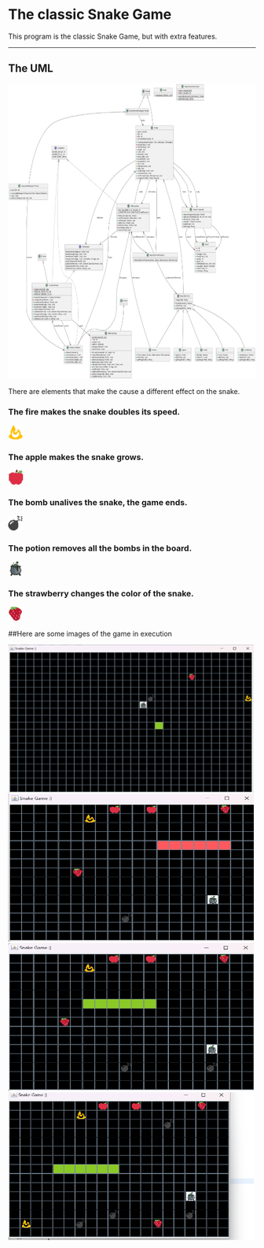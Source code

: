 
# The classic Snake Game

This program is the classic Snake Game, but with extra features.

---


<p align="center">
  
  ## The UML
  
  <img src="/uml/snakeUml.png" width="900" height="600">
<p>  

There are elements that make the cause a different effect on the snake.


<p align="center">
  
  ### The fire makes the snake doubles its speed.
  
  <img src="/resources/fire.png" width="30" height="30">
<p> 

<p align="center">
  
  ### The apple makes the snake grows.
  
  <img src="/resources/apple.png" width="30" height="30">
<p> 

<p align="center">
  
  ### The bomb unalives the snake, the game ends.
  
  <img src="/resources/bomb.png" width="30" height="30">
<p> 
<p align="center">
  
  ### The potion removes all the bombs in the board.
  
  <img src="/resources/potion.png" width="30" height="30">
<p> 

<p align="center">
  
  ### The strawberry changes the color of the snake.
  
  <img src="/resources/strawberry.png" width="30" height="30">
<p> 

<p align="center">
  
  ##Here are some images of the game in execution
  
  <img src="/images/1.png" width="500" height="300">
  <img src="/images/2.png" width="500" height="300">
  <img src="/images/3.png" width="500" height="300">
  <img src="/images/4.png" width="500" height="300">
<p> 

